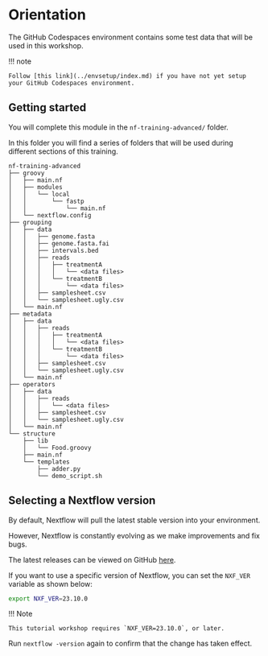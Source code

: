 # Orientation

The GitHub Codespaces environment contains some test data that will be used in this workshop.

!!! note

    Follow [this link](../envsetup/index.md) if you have not yet setup your GitHub Codespaces environment.

## Getting started

You will complete this module in the `nf-training-advanced/` folder.

In this folder you will find a series of folders that will be used during different sections of this training.

```console
nf-training-advanced
├── groovy
│   ├── main.nf
│   ├── modules
│   │   └── local
│   │       └── fastp
│   │           └── main.nf
│   └── nextflow.config
├── grouping
│   ├── data
│   │   ├── genome.fasta
│   │   ├── genome.fasta.fai
│   │   ├── intervals.bed
│   │   ├── reads
│   │   │   ├── treatmentA
│   │   │   │   └── <data files>
│   │   │   └── treatmentB
│   │   │       └── <data files>
│   │   ├── samplesheet.csv
│   │   └── samplesheet.ugly.csv
│   └── main.nf
├── metadata
│   ├── data
│   │   ├── reads
│   │   │   ├── treatmentA
│   │   │   │   └── <data files>
│   │   │   └── treatmentB
│   │   │       └── <data files>
│   │   ├── samplesheet.csv
│   │   └── samplesheet.ugly.csv
│   └── main.nf
├── operators
│   ├── data
│   │   ├── reads
│   │   │   └── <data files>
│   │   ├── samplesheet.csv
│   │   └── samplesheet.ugly.csv
│   └── main.nf
└── structure
    ├── lib
    │   └── Food.groovy
    ├── main.nf
    └── templates
        ├── adder.py
        └── demo_script.sh
```

## Selecting a Nextflow version

By default, Nextflow will pull the latest stable version into your environment.

However, Nextflow is constantly evolving as we make improvements and fix bugs.

The latest releases can be viewed on GitHub [here](https://github.com/nextflow-io/nextflow).

If you want to use a specific version of Nextflow, you can set the `NXF_VER` variable as shown below:

```bash
export NXF_VER=23.10.0
```

!!! Note

    This tutorial workshop requires `NXF_VER=23.10.0`, or later.

Run `nextflow -version` again to confirm that the change has taken effect.
